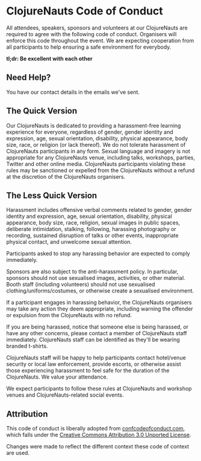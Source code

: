# ClojureNauts Code of Conduct

All attendees, speakers, sponsors and volunteers at our ClojureNauts are required to agree with the following code of conduct. Organisers will enforce this code throughout the event. We are expecting cooperation from all participants to help ensuring a safe environment for everybody.

**tl;dr: Be excellent with each other**

## Need Help?

You have our contact details in the emails we've sent.

## The Quick Version

Our ClojureNauts is dedicated to providing a harassment-free learning experience for everyone, regardless of gender, gender identity and expression, age, sexual orientation, disability, physical appearance, body size, race, or religion (or lack thereof). We do not tolerate harassment of ClojureNauts participants in any form. Sexual language and imagery is not appropriate for any ClojureNauts venue, including talks, workshops, parties, Twitter and other online media. ClojureNauts participants violating these rules may be sanctioned or expelled from the ClojureNauts without a refund at the discretion of the ClojureNauts organisers.

## The Less Quick Version

Harassment includes offensive verbal comments related to gender, gender identity and expression, age, sexual orientation, disability, physical appearance, body size, race, religion, sexual images in public spaces, deliberate intimidation, stalking, following, harassing photography or recording, sustained disruption of talks or other events, inappropriate physical contact, and unwelcome sexual attention.

Participants asked to stop any harassing behavior are expected to comply immediately.

Sponsors are also subject to the anti-harassment policy. In particular, sponsors should not use sexualised images, activities, or other material. Booth staff (including volunteers) should not use sexualised clothing/uniforms/costumes, or otherwise create a sexualised environment.

If a participant engages in harassing behavior, the ClojureNauts organisers may take any action they deem appropriate, including warning the offender or expulsion from the ClojureNauts with no refund.

If you are being harassed, notice that someone else is being harassed, or have any other concerns, please contact a member of ClojureNauts staff immediately. ClojureNauts staff can be identified as they'll be wearing branded t-shirts.

ClojureNauts staff will be happy to help participants contact hotel/venue security or local law enforcement, provide escorts, or otherwise assist those experiencing harassment to feel safe for the duration of the ClojureNauts. We value your attendance.

We expect participants to follow these rules at ClojureNauts and workshop venues and ClojureNauts-related social events.

## Attribution

This code of conduct is liberally adopted from [confcodeofconduct.com][ccc], which falls under the [Creative Commons Attribution 3.0 Unported License][license].

Changes were made to reflect the different context these code of context are used.

[ccc]: http://confcodeofconduct.com/
[license]: http://creativecommons.org/licenses/by/3.0/deed.en_US
